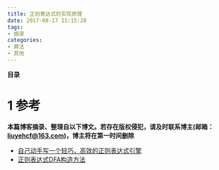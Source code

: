 ```yaml
---
title: 正则表达式的实现原理
date: 2017-08-17 11:15:28
tags: 
- 摘录
categories: 
- 算法
- 其他
---
```


__目录__

<!-- toc -->
<!--more-->

# 1 参考

__本篇博客摘录、整理自以下博文。若存在版权侵犯，请及时联系博主(邮箱：liuyehcf@163.com)，博主将在第一时间删除__

* [自己动手写一个轻巧，高效的正则表达式引擎](http://blog.csdn.net/kingoverthecloud/article/details/41621557)
* [正则表达式DFA构造方法](http://blog.csdn.net/chinamming/article/details/17166577)
